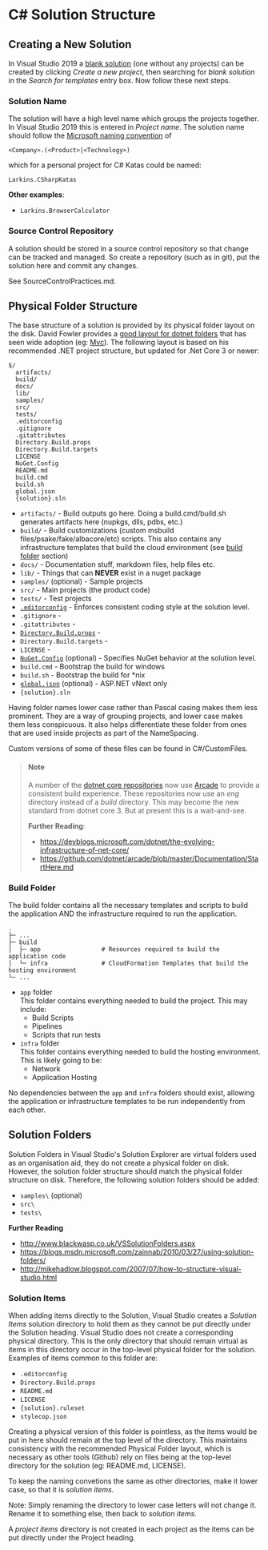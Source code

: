 # C# Solution Structure

## Creating a New Solution

In Visual Studio 2019 a [blank solution][1] (one without any projects) can be created by clicking _Create a new project_,
then searching for _blank solution_ in the _Search for templates_ entry box.
Now follow these next steps.

### Solution Name

The solution will have a high level name which groups the projects together. In Visual Studio 2019 this is entered in *Project name*.
The solution name should follow the [Microsoft naming convention][Microsoft namespace naming conventions] of

```
<Company>.(<Product>|<Technology>)
```

which for a personal project for C# Katas could be named:

```
Larkins.CSharpKatas
```

**Other examples**:

 - `Larkins.BrowserCalculator`


### Source Control Repository

A solution should be stored in a source control repository so that change can be tracked and managed. So create a repository (such as in git), put the solution here and commit any changes.

See SourceControlPractices.md.

## Physical Folder Structure

The base structure of a solution is provided by its physical folder layout on the disk. David Fowler provides a [good layout for dotnet folders](https://gist.github.com/davidfowl/ed7564297c61fe9ab814) that has seen wide adoption (eg: [Mvc](https://github.com/aspnet/Mvc)). The following layout is based on his recommended .NET project structure, but updated for .Net Core 3 or newer:

```
$/
  artifacts/
  build/
  docs/
  lib/
  samples/
  src/
  tests/
  .editorconfig
  .gitignore
  .gitattributes
  Directory.Build.props
  Directory.Build.targets
  LICENSE
  NuGet.Config
  README.md
  build.cmd
  build.sh
  global.json
  {solution}.sln
```

- `artifacts/` - Build outputs go here. Doing a build.cmd/build.sh generates artifacts here (nupkgs, dlls, pdbs, etc.)
- `build/` - Build customizations (custom msbuild files/psake/fake/albacore/etc) scripts. This also contains any infrastructure templates that build the cloud environment (see [build folder](#build-folder) section)
- `docs/` - Documentation stuff, markdown files, help files etc.
- `lib/` - Things that can **NEVER** exist in a nuget package
- `samples/` (optional) - Sample projects
- `src/` - Main projects (the product code)
- `tests/` - Test projects
- [`.editorconfig`][2] - Enforces consistent coding style at the solution level.
- `.gitignore` - 
- `.gitattributes` - 
- [`Directory.Build.props`][4] - 
- `Directory.Build.targets` - 
- `LICENSE` - 
- [`NuGet.Config`][5] (optional) - Specifies NuGet behavior at the solution level.
- `build.cmd` - Bootstrap the build for windows
- `build.sh` - Bootstrap the build for *nix
- [`global.json`][3] (optional) - ASP.NET vNext only
- `{solution}.sln`

Having folder names lower case rather than Pascal casing makes them less prominent. They are a way of grouping projects, and lower case makes them less conspicuous. It also helps differentiate these folder from ones that are used inside projects as part of the NameSpacing.

Custom versions of some of these files can be found in C#/CustomFiles.

> #### Note
> A number of the [dotnet core repositories](https://github.com/dotnet) now use [Arcade](https://github.com/dotnet/arcade) to provide a consistent build experience. These repositories now use an *eng* directory instead of a *build* directory. This may become the new standard from dotnet core 3. But at present this is a wait-and-see.
>
> **Further Reading**:
> - https://devblogs.microsoft.com/dotnet/the-evolving-infrastructure-of-net-core/
> - https://github.com/dotnet/arcade/blob/master/Documentation/StartHere.md

### Build Folder
The build folder contains all the necessary templates and scripts to build the application AND the infrastructure required to run the application.

    .
    ├─ ...
    ├─ build
    │  ├─ app                 # Resources required to build the application code
    │  └─ infra               # CloudFormation Templates that build the hosting environment
    └─ ...

 - `app` folder  
     This folder contains everything needed to build the project. This may include:
    - Build Scripts
    - Pipelines
    - Scripts that run tests
 - `infra` folder  
    This folder contains everything needed to build the hosting environment. This is likely going to be:
    - Network
    - Application Hosting

No dependencies between the `app` and `infra` folders should exist, allowing the application or infrastructure templates to be run independently from each other.


## Solution Folders

Solution Folders in Visual Studio's Solution Explorer are virtual folders used as an organisation aid, they do not create a physical folder on disk. However, the solution folder structure should match the physical folder structure on disk. Therefore, the following solution folders should be added:

 - `samples\` (optional)
 - `src\`
 - `tests\`

**Further Reading**
 - http://www.blackwasp.co.uk/VSSolutionFolders.aspx
 - https://blogs.msdn.microsoft.com/zainnab/2010/03/27/using-solution-folders/
 - http://mikehadlow.blogspot.com/2007/07/how-to-structure-visual-studio.html

### Solution Items

When adding items directly to the Solution, Visual Studio creates a *Solution Items* solution directory to hold them as they cannot be put directly under the Solution heading. Visual Studio does not create a corresponding physical directory. This is the only directory that should remain virtual as items in this directory occur in the top-level physical folder for the solution. Examples of items common to this folder are:

 - `.editorconfig`
 - `Directory.Build.props`
 - `README.md`
 - `LICENSE`
 - `{solution}.ruleset`
 - `stylecop.json`

Creating a physical version of this folder is pointless, as the items would be put in here should remain at the top level of the directory. This maintains consistency with the recommended Physical Folder layout, which is necessary as other tools (Github) rely on files being at the top-level directory for the solution (eg: README.md, LICENSE).

To keep the naming convetions the same as other directories, make it lower case, so that it is *solution items*.

Note: Simply renaming the directory to lower case letters will not change it. Rename it to something else, then back to *solution items*.

A *project items* directory is not created in each project as the items can be put directly under the Project heading.


[1]: https://docs.microsoft.com/en-us/visualstudio/get-started/tutorial-projects-solutions?view=vs-2019#solutions-and-projects
[2]: https://docs.microsoft.com/en-us/visualstudio/ide/create-portable-custom-editor-options?view=vs-2019
[3]: https://docs.microsoft.com/en-us/dotnet/core/tools/global-json
[4]: https://docs.microsoft.com/en-us/visualstudio/msbuild/customize-your-build?view=vs-2019
[5]: https://docs.microsoft.com/en-us/nuget/reference/nuget-config-file
[Microsoft namespace naming conventions]: https://docs.microsoft.com/en-us/dotnet/standard/design-guidelines/names-of-namespaces
